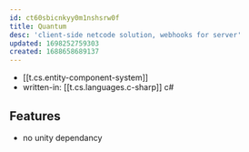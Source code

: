 ```yaml
---
id: ct60sbicnkyy0m1nshsrw0f
title: Quantum
desc: 'client-side netcode solution, webhooks for server'
updated: 1698252759303
created: 1688658689137
---
```


- [[t.cs.entity-component-system]]
- written-in: [[t.cs.languages.c-sharp]] c#

## Features

- no unity dependancy